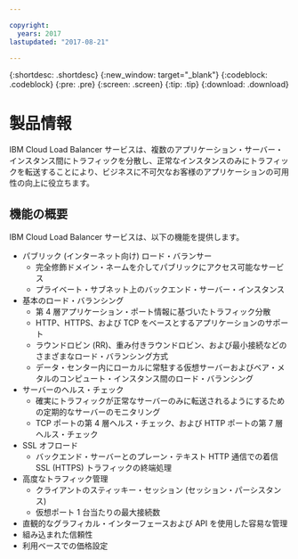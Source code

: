 ```yaml
---

copyright:
  years: 2017
lastupdated: "2017-08-21"

---
```


{:shortdesc: .shortdesc}
{:new_window: target="_blank"}
{:codeblock: .codeblock}
{:pre: .pre}
{:screen: .screen}
{:tip: .tip}
{:download: .download}

# 製品情報

IBM Cloud Load Balancer サービスは、複数のアプリケーション・サーバー・インスタンス間にトラフィックを分散し、正常なインスタンスのみにトラフィックを転送することにより、ビジネスに不可欠なお客様のアプリケーションの可用性の向上に役立ちます。

## 機能の概要
IBM Cloud Load Balancer サービスは、以下の機能を提供します。

* パブリック (インターネット向け) ロード・バランサー
	* 完全修飾ドメイン・ネームを介してパブリックにアクセス可能なサービス
	* プライベート・サブネット上のバックエンド・サーバー・インスタンス
* 基本のロード・バランシング
	* 第 4 層アプリケーション・ポート情報に基づいたトラフィック分散
	* HTTP、HTTPS、および TCP をベースとするアプリケーションのサポート 
	* ラウンドロビン (RR)、重み付きラウンドロビン、および最小接続などのさまざまなロード・バランシング方式
	* データ・センター内にローカルに常駐する仮想サーバーおよびベア・メタルのコンピュート・インスタンス間のロード・バランシング
* サーバーのヘルス・チェック
	* 確実にトラフィックが正常なサーバーのみに転送されるようにするための定期的なサーバーのモニタリング 
	* TCP ポートの第 4 層ヘルス・チェック、および HTTP ポートの第 7 層ヘルス・チェック 
* SSL オフロード
	* バックエンド・サーバーとのプレーン・テキスト HTTP 通信での着信 SSL (HTTPS) トラフィックの終端処理
* 高度なトラフィック管理
	* クライアントのスティッキー・セッション (セッション・パーシスタンス)
	* 仮想ポート 1 台当たりの最大接続数
* 直観的なグラフィカル・インターフェースおよび API を使用した容易な管理
* 組み込まれた信頼性 
* 利用ベースでの価格設定 
